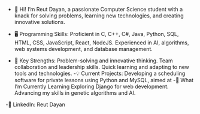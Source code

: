 - 👋 Hi! I’m Reut Dayan, a passionate Computer Science student with a knack for solving problems, learning new technologies, and creating innovative solutions.
- 🖥️ Programming Skills:
    Proficient in C, C++, C#, Java, Python, SQL, HTML, CSS, JavaScript, React, NodeJS.
    Experienced in AI, algorithms, web systems development, and database management.

- 🎯 Key Strengths:
    Problem-solving and innovative thinking.
    Team collaboration and leadership skills.
    Quick learning and adapting to new tools and technologies.
-💡 Current Projects:
    Developing a scheduling software for private lessons using Python and MySQL, aimed at 
-🚀 What I’m Currently Learning
    Exploring Django for web development.
    Advancing my skills in genetic algorithms and AI.

-💼 LinkedIn: Reut Dayan


<!---
reutDayan1/reutDayan1 is a ✨ special ✨ repository because its `README.md` (this file) appears on your GitHub profile.
You can click the Preview link to take a look at your changes.
--->
